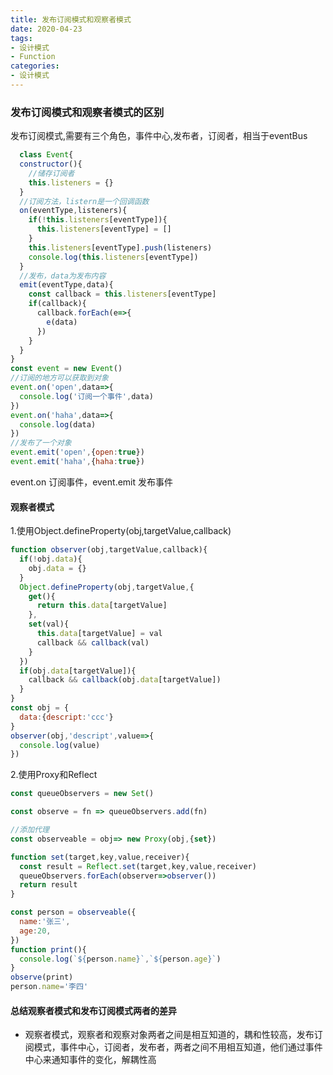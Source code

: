 ```yaml
---
title: 发布订阅模式和观察者模式
date: 2020-04-23
tags: 
- 设计模式
- Function
categories: 
- 设计模式
---
```

### 发布订阅模式和观察者模式的区别

发布订阅模式,需要有三个角色，事件中心,发布者，订阅者，相当于eventBus

```javascript
  class Event{
  constructor(){
    //储存订阅者
    this.listeners = {}
  }
  //订阅方法，listern是一个回调函数
  on(eventType,listeners){
    if(!this.listeners[eventType]){
      this.listeners[eventType] = []
    }
    this.listeners[eventType].push(listeners)
    console.log(this.listeners[eventType])
  }
  //发布，data为发布内容
  emit(eventType,data){
    const callback = this.listeners[eventType]
    if(callback){
      callback.forEach(e=>{
        e(data)
      })
    }
  }
}
const event = new Event()
//订阅的地方可以获取到对象
event.on('open',data=>{
  console.log('订阅一个事件',data)
})
event.on('haha',data=>{
  console.log(data)
})
//发布了一个对象
event.emit('open',{open:true})
event.emit('haha',{haha:true})
```

event.on 订阅事件，event.emit 发布事件

#### 观察者模式

1.使用Object.defineProperty(obj,targetValue,callback)

```javascript
function observer(obj,targetValue,callback){
  if(!obj.data){
    obj.data = {}
  }
  Object.defineProperty(obj,targetValue,{
    get(){
      return this.data[targetValue]
    },
    set(val){
      this.data[targetValue] = val
      callback && callback(val)
    }
  })
  if(obj.data[targetValue]){
    callback && callback(obj.data[targetValue])
  }
}
const obj = {
  data:{descript:'ccc'}
}
observer(obj,'descript',value=>{
  console.log(value)
})
```

2.使用Proxy和Reflect

```javascript
const queueObservers = new Set()

const observe = fn => queueObservers.add(fn)

//添加代理
const observeable = obj=> new Proxy(obj,{set})

function set(target,key,value,receiver){
  const result = Reflect.set(target,key,value,receiver)
  queueObservers.forEach(observer=>observer())
  return result
}

const person = observeable({
  name:'张三',
  age:20,
})
function print(){
  console.log(`${person.name}`,`${person.age}`)
}
observe(print)
person.name='李四'
```

#### 总结观察者模式和发布订阅模式两者的差异

* 观察者模式，观察者和观察对象两者之间是相互知道的，耦和性较高，发布订阅模式，事件中心，订阅者，发布者，两者之间不用相互知道，他们通过事件中心来通知事件的变化，解耦性高
